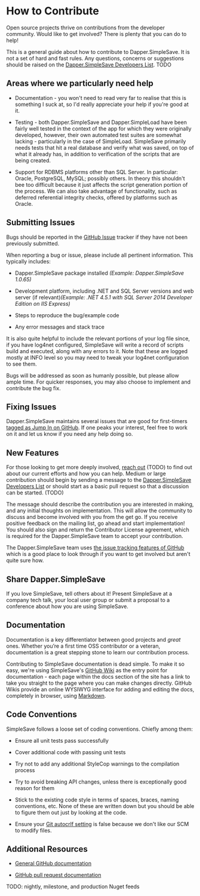# How to Contribute
Open source projects thrive on contributions from the developer community. Would like to get involved? There is plenty that you can do to help!

This is a general guide about how to contribute to Dapper.SimpleSave. It is not a set of hard and fast rules. Any questions, concerns or suggestions should be raised on the [Dapper.SimpleSave Developers List](https://groups.google.com/forum/?fromgroups#!forum/dapper-simplesave-dev). TODO

## Areas where we particularly need help

* Documentation - you won't need to read very far to realise that this is something I suck at, so I'd really appreciate your help if you're good at it.

* Testing - both Dapper.SimpleSave and Dapper.SimpleLoad have been fairly well tested in the context of the app for which they were originally developed, however, their own automated test suites are somewhat lacking - particularly in the case of SimpleLoad. SimpleSave primarily needs tests that hit a real database and verify what was saved, on top of what it already has, in addition to verification of the scripts that are being created.

* Support for RDBMS platforms other than SQL Server. In particular: Oracle, PostgreSQL, MySQL; possibly others. In theory this shouldn't bee too difficult because it just affects the script generation portion of the process. We can also take advantage of functionality, such as deferred referential integrity checks, offered by platforms such as Oracle.

## Submitting Issues

Bugs should be reported in the [GitHub Issue](https://github.com/Paymentsense/Dapper.SimpleSave/issues) tracker if they have not been previously submitted.

When reporting a bug or issue, please include all pertinent information. This typically includes:

* Dapper.SimpleSave package installed _(Example: Dapper.SimpleSave 1.0.65)_

* Development platform, including .NET and SQL Server versions and web server (if relevant)_(Example: .NET 4.5.1 with SQL Server 2014 Developer Edition on IIS Express)_

* Steps to reproduce the bug/example code

* Any error messages and stack trace

It is also quite helpful to include the relevant portions of your log file since, if you have log4net configured, SimpleSave will write a record of scripts build and executed, along with any errors to it. Note that these are logged mostly at INFO level so you may need to tweak your log4net configuration to see them.

Bugs will be addressed as soon as humanly possible, but please allow ample time. For quicker responses, you may also choose to implement and contribute the bug fix.

## Fixing Issues

Dapper.SimpleSave maintains several issues that are good for first-timers [tagged as Jump In on GitHub](https://github.com/Paymentsense/Dapper.SimpleSave/issues?labels=Jump+In&milestone=&page=1&sort=updated&state=open). If one peaks your interest, feel free to work on it and let us know if you need any help doing so.

## New Features

For those looking to get more deeply involved, [reach out](/Community) (TODO) to find out about our current efforts and how you can help. Medium or large contribution should begin by sending a message to the [Dapper.SimpleSave Developers List](https://groups.google.com/forum/?fromgroups#!forum/dapper-simplesave-dev) or should start as a basic pull request so that a discussion can be started. (TODO)

The message should describe the contribution you are interested in making, and any initial thoughts on implementation. This will allow the community to discuss and become involved with you from the get go. If you receive positive feedback on the mailing list, go ahead and start implementation! You should also sign and return the Contributor License agreement, which is required for the Dapper.SimpleSave team to accept your contribution.

The Dapper.SimpleSave team uses [the issue tracking features of GitHub](https://github.com/Paymentsense/Dapper.SimpleSave/issues) which is a good place to look through if you want to get involved but aren't quite sure how.

## Share Dapper.SimpleSave

If you love SimpleSave, tell others about it! Present SimpleSave at a company tech talk, your local user group or submit a proposal to a conference about how you are using SimpleSave.</p>

## Documentation

Documentation is a key differentiator between good projects and _great_ ones. Whether you’re a first time OSS contributor or a veteran, documentation is a great stepping stone to learn our contribution process.

Contributing to SimpleSave documentation is dead simple. To make it so easy, we're using SimpleSave's [GitHub Wiki](https://github.com/Paymentsense/Dapper.SimpleSave/wiki) as the entry point for documentation - each page within the docs section of the site has a link to take you straight to the page where you can make changes directly. GitHub Wikis provide an online WYSIWYG interface for adding and editing the docs, completely in browser, using [Markdown](https://daringfireball.net/projects/markdown/).

## Code Conventions

SimpleSave follows a loose set of coding conventions. Chiefly among them:

* Ensure all unit tests pass successfully

* Cover additional code with passing unit tests

* Try not to add any additional StyleCop warnings to the compilation process

* Try to avoid breaking API changes, unless there is exceptionally good reason for them

* Stick to the existing code style in terms of spaces, braces, naming conventions, etc. None of these are written down but you should be able to figure them out just by looking at the code.

* Ensure your [Git autocrlf setting](https://help.github.com/articles/dealing-with-line-endings) is false because we don't like our SCM to modify files.

## Additional Resources

* [General GitHub documentation](http://help.github.com/)

* [GitHub pull request documentation](http://help.github.com/send-pull-requests/)

TODO: nightly, milestone, and production Nuget feeds
